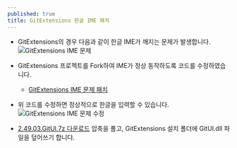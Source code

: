 ```yaml
---
published: true
title: GitExtensions 한글 IME 패치
---
```


- GitExtensions의 경우 다음과 같이 한글 IME가 깨지는 문제가 발생합니다.
 ![GitExtensions IME 문제]({{site.baseurl}}/assets/gitextensions_ime_problem.png)

- GitExtensions 프로젝트를 Fork하여 IME가 정상 동작하도록 코드를 수정하였습니다.
  - [GitExtensions IME 문제 패치](https://github.com/gitextensions/gitextensions/compare/release/2.49...rossheo:release/ime-patch)
 
- 위 코드를 수정하면 정상적으로 한글을 입력할 수 있습니다.
  ![GitExtensions IME 문제 수정]({{site.baseurl}}/assets/gitextensions_ime_problem_fixed.png)

- [2.49.03.GitUI.7z 다운로드](http://rossheo.com/downloads/2.49.03.GitUI.7z) 압축을 풀고,
  GitExtensions 설치 폴더에 GitUI.dll 파일을 덮어쓰기 합니다.
